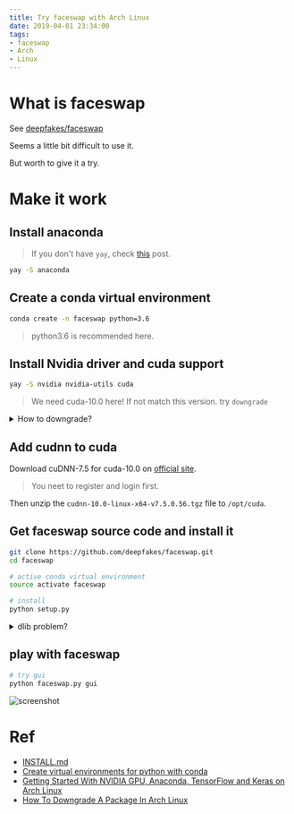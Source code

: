 ```yaml
---
title: Try faceswap with Arch Linux
date: 2019-04-01 23:34:00
tags:
- faceswap
- Arch
- Linux
---
```


# What is faceswap

See [deepfakes/faceswap](https://github.com/deepfakes/faceswap)

Seems a little bit difficult to use it.

But worth to give it a try.

# Make it work

## Install anaconda

> If you don't have `yay`, check [this](http://www.findshank.com/2018/06/18/Install-yaourt-on-Arch-Linux/) post.

```sh
yay -S anaconda
```

## Create a conda virtual environment

```sh
conda create -n faceswap python=3.6
```

> python3.6 is recommended here.

## Install Nvidia driver and cuda support

```sh
yay -S nvidia nvidia-utils cuda
```

> We need cuda-10.0 here! If not match this version. try `downgrade`

<details>

<summary>How to downgrade?</summary>

```sh
yay -S downgrade
downgrade cudnn
```

</details>

## Add cudnn to cuda

Download cuDNN-7.5 for cuda-10.0 on [official site](https://developer.nvidia.com/cudnn).

> You neet to register and login first.

Then unzip the `cudnn-10.0-linux-x64-v7.5.0.56.tgz` file to `/opt/cuda`.

## Get faceswap source code and install it

```sh
git clone https://github.com/deepfakes/faceswap.git
cd faceswap

# active conda virtual environment
source activate faceswap

# install
python setup.py
```

<details>

<summary>dlib problem?</summary>

You may got `dlib` problem when you run faceswap.

```sh
# replace blas with openblas
sudo pacman -S openblas

# get dlib source code
git clone https://github.com/davisking/dlib.git
cd dlib

# active conda virtual environment
source activate faceswap

python setup.py install
```

</details>

## play with faceswap

```sh
# try gui
python faceswap.py gui
```

![screenshot](Screenshot.png)

# Ref

* [INSTALL.md](https://github.com/deepfakes/faceswap/blob/master/INSTALL.md)
* [Create virtual environments for python with conda](https://uoa-eresearch.github.io/eresearch-cookbook/recipe/2014/11/20/conda/)
* [Getting Started With NVIDIA GPU, Anaconda, TensorFlow and Keras on Arch Linux](https://medium.com/@mimoralea/getting-started-with-nvidia-gpu-anaconda-tensorflow-and-keras-on-arch-linux-8f5f2868a455)
* [How To Downgrade A Package In Arch Linux](https://www.ostechnix.com/downgrade-package-arch-linux/)
